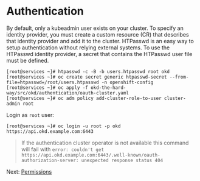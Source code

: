 # Authentication

By default, only a kubeadmin user exists on your cluster. To specify an identity
provider, you must create a custom resource (CR) that describes that identity
provider and add it to the cluster. HTPasswd is an easy way to setup
authentication without relying external systems. To use the HTPasswd identity
provider, a secret that contains the HTPasswd user file must be defined.

```shell
[root@services ~]# htpasswd -c -B -b users.htpasswd root okd
[root@services ~]# oc create secret generic htpasswd-secret --from-file=htpasswd=/root/users.htpasswd -n openshift-config
[root@services ~]# oc apply -f okd-the-hard-way/src/okd/authentication/oauth-cluster.yaml
[root@services ~]# oc adm policy add-cluster-role-to-user cluster-admin root
```

Login as `root` user:

```shell
[root@services ~]# oc login -u root -p okd https://api.okd.example.com:6443
```

> If the authentication cluster operator is not available this command will fail
> with `error: couldn't get
> https://api.okd.example.com:6443/.well-known/oauth-authorization-server:
> unexpected response status 404`

Next: [Permissions](05-permissions.md)
